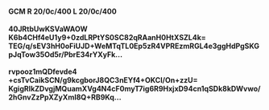 #### GCM R 20/0c/400 L 20/0c/400
**40JRtbUwKSVaWAOW**<br/>**K6b4CHf4eU1y9+0zdLRPtYS0SC82qRAanH0HtXSZL4k=**<br/>**TEG/q/sEV3hH0oFiUJD+WeMTqTL0Ep5zR4VPREzmRGL4e3ggHdPgSKGpJqTow35Od5r/PbrE34rYXyFk...**<br/><br/>
**rvpooz1mQDfevde4**<br/>**+csTvCaikSCN/g9kcgborJ8QC3nEYf4+OKCl/On+zzU=**<br/>**KgigRIkZDvgjMQuamXVg4N4cF0myT7ig6R9HxjxD94cn1qSDk8kDWvwo/2hGnvZzPpXZyXml8Q+RB9Kq...**